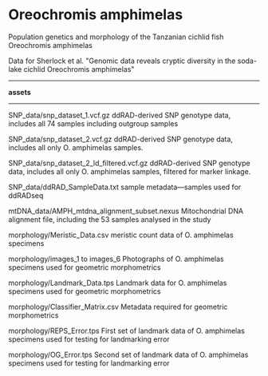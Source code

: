 # Oreochromis amphimelas

Population genetics and morphology of the Tanzanian cichlid fish Oreochromis amphimelas

Data for Sherlock et al. "Genomic data reveals cryptic diversity in the soda-lake cichlid Oreochromis amphimelas" 

***

**assets**

***

SNP_data/snp_dataset_1.vcf.gz ddRAD-derived SNP genotype data, includes all 74 samples including outgroup samples

SNP_data/snp_dataset_2.vcf.gz ddRAD-derived SNP genotype data, includes all only O. amphimelas samples.

SNP_data/snp_dataset_2_ld_filtered.vcf.gz ddRAD-derived SNP genotype data, includes all only O. amphimelas samples, filtered for marker linkage.

SNP_data/ddRAD_SampleData.txt sample metadata—samples used for ddRADseq

mtDNA_data/AMPH_mtdna_alignment_subset.nexus Mitochondrial DNA alignment file, including the 53 samples analysed in the study

morphology/Meristic_Data.csv meristic count data of O. amphimelas specimens

morphology/images_1 to images_6 Photographs of O. amphimelas specimens used for geometric morphometrics

morphology/Landmark_Data.tps Landmark data for O. amphimelas specimens used for geometric morphometrics

morphology/Classifier_Matrix.csv Metadata required for geometric morphometrics

morphology/REPS_Error.tps First set of landmark data of O. amphimelas specimens used for testing for landmarking error

morphology/OG_Error.tps Second set of landmark data of O. amphimelas specimens used for testing for landmarking error
